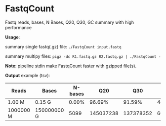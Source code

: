 # FastqCount

Fastq reads, bases, N Bases, Q20, Q30, GC summary with high performance

**Usage**:

summary single fastq(.gz) file:
```./FastqCount input.fastq```

summary multipy files:
```pigz -dc R1.fastq.gz R2.fastq.gz | ./FastqCount -```

**Note**: pipeline stdin make FastqCount faster with gzipped file(s).

**Output** example (tsv):

| Reads | Bases | N-bases | Q20 | Q30 | GC |
| ----------- | ----------- | ------- | --- | --- | -- |
| 1.00 M | 0.15 G | 0.00% | 96.69% | 91.59% | 44.20% |
| 1000000 M | 150000000 G | 5099 | 145037238 | 137378352 | 66294072 |
